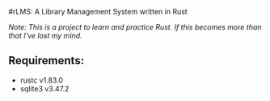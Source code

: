 #rLMS: A Library Management System written in Rust

*Note: This is a project to learn and practice Rust. If this becomes more than that I've lost my mind.* 

## Requirements: 
* rustc v1.83.0
* sqlite3 v3.47.2
